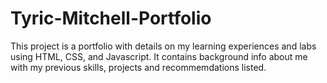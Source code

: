 # Tyric-Mitchell-Portfolio
This project is a portfolio with details on my learning experiences and labs using HTML, CSS, and Javascript. 
It contains background info about me with my previous skills, projects and recommemdations listed.
